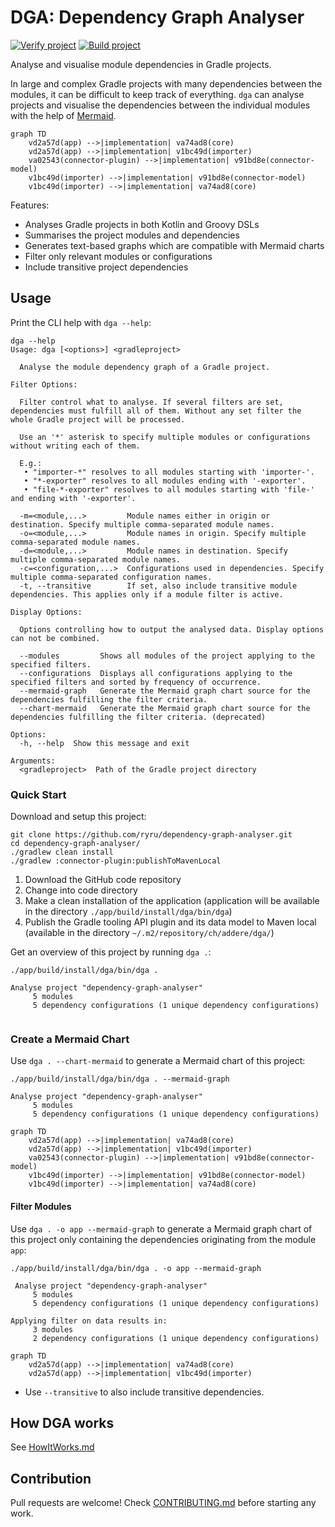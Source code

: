 # DGA: Dependency Graph Analyser

[![Verify project](https://github.com/ryru/dependency-graph-analyser/actions/workflows/verify.yml/badge.svg)](https://github.com/ryru/dependency-graph-analyser/actions/workflows/verify.yml)
[![Build project](https://github.com/ryru/dependency-graph-analyser/actions/workflows/build.yml/badge.svg)](https://github.com/ryru/dependency-graph-analyser/actions/workflows/build.yml)

Analyse and visualise module dependencies in Gradle projects.

In large and complex Gradle projects with many dependencies between the modules, it can be difficult
to keep track of everything. `dga` can analyse projects and visualise the dependencies between the
individual modules with the help of [Mermaid](https://mermaid.js.org/).

```mermaid
graph TD
    vd2a57d(app) -->|implementation| va74ad8(core)
    vd2a57d(app) -->|implementation| v1bc49d(importer)
    va02543(connector-plugin) -->|implementation| v91bd8e(connector-model)
    v1bc49d(importer) -->|implementation| v91bd8e(connector-model)
    v1bc49d(importer) -->|implementation| va74ad8(core)
```

Features:

* Analyses Gradle projects in both Kotlin and Groovy DSLs
* Summarises the project modules and dependencies
* Generates text-based graphs which are compatible with Mermaid charts
* Filter only relevant modules or configurations
* Include transitive project dependencies

## Usage

Print the CLI help with `dga --help`:

```
dga --help
Usage: dga [<options>] <gradleproject>

  Analyse the module dependency graph of a Gradle project.

Filter Options:

  Filter control what to analyse. If several filters are set, dependencies must fulfill all of them. Without any set filter the whole Gradle project will be processed.

  Use an '*' asterisk to specify multiple modules or configurations without writing each of them.

  E.g.:
   • "importer-*" resolves to all modules starting with 'importer-'.
   • "*-exporter" resolves to all modules ending with '-exporter'.
   • "file-*-exporter" resolves to all modules starting with 'file-' and ending with '-exporter'.

  -m=<module,...>         Module names either in origin or destination. Specify multiple comma-separated module names.
  -o=<module,...>         Module names in origin. Specify multiple comma-separated module names.
  -d=<module,...>         Module names in destination. Specify multiple comma-separated module names.
  -c=<configuration,...>  Configurations used in dependencies. Specify multiple comma-separated configuration names.
  -t, --transitive        If set, also include transitive module dependencies. This applies only if a module filter is active.

Display Options:

  Options controlling how to output the analysed data. Display options can not be combined.

  --modules         Shows all modules of the project applying to the specified filters.
  --configurations  Displays all configurations applying to the specified filters and sorted by frequency of occurrence.
  --mermaid-graph   Generate the Mermaid graph chart source for the dependencies fulfilling the filter criteria.
  --chart-mermaid   Generate the Mermaid graph chart source for the dependencies fulfilling the filter criteria. (deprecated)

Options:
  -h, --help  Show this message and exit

Arguments:
  <gradleproject>  Path of the Gradle project directory

```

### Quick Start

Download and setup this project:

```
git clone https://github.com/ryru/dependency-graph-analyser.git
cd dependency-graph-analyser/
./gradlew clean install
./gradlew :connector-plugin:publishToMavenLocal
```

1. Download the GitHub code repository
2. Change into code directory
3. Make a clean installation of the application (application will be available in the
   directory `./app/build/install/dga/bin/dga`)
4. Publish the Gradle tooling API plugin and its data model to Maven local (available in the
   directory `~/.m2/repository/ch/addere/dga/`)

Get an overview of this project by running `dga .`:

```
./app/build/install/dga/bin/dga .

Analyse project "dependency-graph-analyser"
     5 modules
     5 dependency configurations (1 unique dependency configurations)
 
```

### Create a Mermaid Chart

Use `dga . --chart-mermaid` to generate a Mermaid chart of this project:

```
./app/build/install/dga/bin/dga . --mermaid-graph

Analyse project "dependency-graph-analyser"
     5 modules
     5 dependency configurations (1 unique dependency configurations)

graph TD
    vd2a57d(app) -->|implementation| va74ad8(core)
    vd2a57d(app) -->|implementation| v1bc49d(importer)
    va02543(connector-plugin) -->|implementation| v91bd8e(connector-model)
    v1bc49d(importer) -->|implementation| v91bd8e(connector-model)
    v1bc49d(importer) -->|implementation| va74ad8(core)

```

#### Filter Modules

Use `dga . -o app --mermaid-graph` to generate a Mermaid graph chart of this project only
containing the dependencies originating from the module `app`:

```
./app/build/install/dga/bin/dga . -o app --mermaid-graph

 Analyse project "dependency-graph-analyser"
     5 modules
     5 dependency configurations (1 unique dependency configurations)

Applying filter on data results in:
     3 modules
     2 dependency configurations (1 unique dependency configurations)

graph TD
    vd2a57d(app) -->|implementation| va74ad8(core)
    vd2a57d(app) -->|implementation| v1bc49d(importer)

```

- Use `--transitive` to also include transitive dependencies.

## How DGA works

See [HowItWorks.md](HOWITWORKS.md)

## Contribution

Pull requests are welcome! Check [CONTRIBUTING.md](CONTRIBUTING.md) before starting any work.
